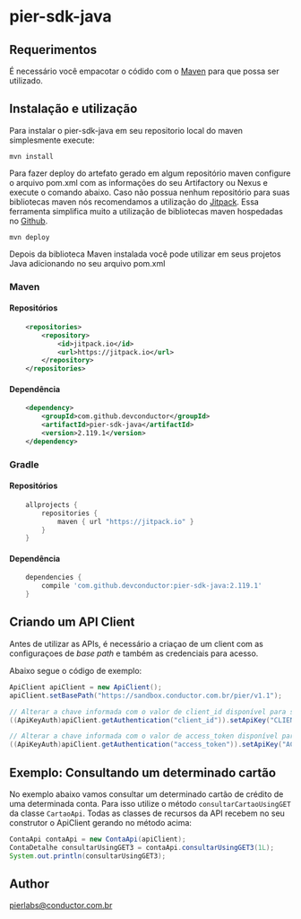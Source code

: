# pier-sdk-java

## Requerimentos

É necessário você empacotar o códido com o [Maven](https://maven.apache.org/) para que possa ser utilizado. 

## Instalação e utilização

Para instalar o pier-sdk-java em seu repositorio local do maven simplesmente execute:

```shell
mvn install
```

Para fazer deploy do artefato gerado em algum repositório maven configure o arquivo pom.xml com as informações do seu Artifactory ou Nexus e execute o comando abaixo. Caso não possua nenhum repositório para suas bibliotecas maven nós recomendamos a utilização do [Jitpack](https://jitpack.io/). Essa ferramenta simplifica muito a utilização de bibliotecas maven hospedadas no [Github](https://github.com).

```shell
mvn deploy
```

Depois da biblioteca Maven instalada você pode utilizar em seus projetos Java adicionando no seu arquivo pom.xml

### Maven

#### Repositórios
```xml
	<repositories>
		<repository>
		    <id>jitpack.io</id>
		    <url>https://jitpack.io</url>
		</repository>
	</repositories>
```

#### Dependência
```xml
	<dependency>
	    <groupId>com.github.devconductor</groupId>
	    <artifactId>pier-sdk-java</artifactId>
	    <version>2.119.1</version>
	</dependency>
```

### Gradle

#### Repositórios
```groovy
	allprojects {
		repositories {
			maven { url "https://jitpack.io" }
		}
	}
```

#### Dependência
```groovy
	dependencies {
	 	compile 'com.github.devconductor:pier-sdk-java:2.119.1'
	}
```


## Criando um API Client

Antes de utilizar as APIs, é necessário a criaçao de um client com as configuraçoes de _base path_ e também as credenciais para acesso.

Abaixo segue o código de exemplo:

```java
ApiClient apiClient = new ApiClient();
apiClient.setBasePath("https://sandbox.conductor.com.br/pier/v1.1");

// Alterar a chave informada com o valor de client_id disponível para sua APP
((ApiKeyAuth)apiClient.getAuthentication("client_id")).setApiKey("CLIENT_ID");

// Alterar a chave informada com o valor de access_token disponível para sua APP
((ApiKeyAuth)apiClient.getAuthentication("access_token")).setApiKey("ACESS_TOKEN");
```

## Exemplo: Consultando um determinado cartão

No exemplo abaixo vamos consultar um determinado cartão de crédito de uma determinada conta. Para isso utilize o método `consultarCartaoUsingGET` da classe `CartaoApi`.
Todas as classes de recursos da API recebem no seu construtor o ApiClient gerando no método acima:

```java
ContaApi contaApi = new ContaApi(apiClient);
ContaDetalhe consultarUsingGET3 = contaApi.consultarUsingGET3(1L);
System.out.println(consultarUsingGET3);
```

## Author

pierlabs@conductor.com.br


